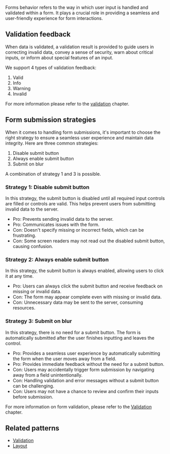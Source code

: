 Forms behavior refers to the way in which user input is handled and validated within a form. It plays a crucial role in providing a seamless and user-friendly experience for form interactions.

## Validation feedback
When data is validated, a validation result is provided to guide users in correcting invalid data, convey a sense of security, warn about critical inputs, or inform about special features of an input.

We support 4 types of validation feedback:
1. Valid
2. Info
3. Warning
4. Invalid

 For more information please refer to the [validation](forms-validation.md) chapter.

## Form submission strategies
When it comes to handling form submissions, it's important to choose the right strategy to ensure a seamless user experience and maintain data integrity. Here are three common strategies:
1. Disable submit button
2. Always enable submit button
3. Submit on blur

A combination of strategy 1 and 3 is possible. 
### Strategy 1: Disable submit button
  In this strategy, the submit button is disabled until all required input controls are filled or controls are valid. This helps prevent users from submitting invalid data to the server.
  - Pro: Prevents sending invalid data to the server.
  - Pro: Communicates issues with the form.
  - Con: Doesn't specify missing or incorrect fields, which can be frustrating.
  - Con: Some screen readers may not read out the disabled submit button, causing confusion.

### Strategy 2: Always enable submit button
  In this strategy, the submit button is always enabled, allowing users to click it at any time.
  - Pro: Users can always click the submit button and receive feedback on missing or invalid data.
  - Con: The form may appear complete even with missing or invalid data.
  - Con: Unnecessary data may be sent to the server, consuming resources.

### Strategy 3: Submit on blur
  In this strategy, there is no need for a submit button. The form is automatically submitted after the user finishes inputting and leaves the control.
  - Pro: Provides a seamless user experience by automatically submitting the form when the user moves away from a field.
  - Pro: Provides immediate feedback without the need for a submit button.
  - Con: Users may accidentally trigger form submission by navigating away from a field unintentionally.
  - Con: Handling validation and error messages without a submit button can be challenging.
  - Con: Users may not have a chance to review and confirm their inputs before submission.

For more information on form validation, please refer to the [Validation](forms-validation.md) chapter.

## Related patterns
- [Validation](forms-validation.md)
- [Layout](forms-layout.md)

